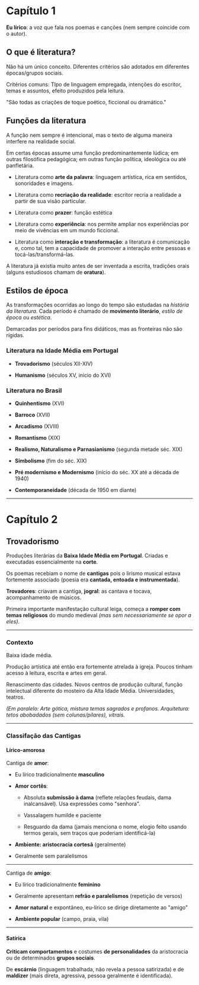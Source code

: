 # Capítulo 1

**Eu lírico**: a voz que fala nos poemas e canções (nem sempre coincide com o autor).

## O que é literatura?

Não há um único conceito. Diferentes critérios são adotados em diferentes épocas/grupos sociais.

Critérios comuns: TIpo de linguagem empregada, intenções do escritor, temas e assuntos, efeito produzidos pela leitura.

"São todas as criações de toque poético, ficcional ou dramático."

## Funções da literatura

A função nem sempre é intencional, mas o texto de alguma maneira interfere na realidade social.

Em certas épocas assume uma função predominantemente lúdica; em outras filosófica pedagógica; em outras função política, ideológica ou até panfletária.

* Literatura como **arte da palavra**: linguagem artística, rica em sentidos, sonoridades e imagens.

* Literatura como **recriação da realidade**: escritor recria a realidade a partir de sua visão particular.

* Literatura como **prazer**: função estética

* Literatura como **experiência**: nos permite ampliar nos experiências por meio de vivências em um mundo ficcional.

* Literatura como **interação e transformação**: a literatura é comunicação e, como tal, tem a capacidade de promover a interação entre pessoas e tocá-las/transformá-las.

A literatura já existia muito antes de ser inventada a escrita, tradições orais (alguns estudiosos chamam de **oratura**).

## Estilos de época

As transformações ocorridas ao longo do tempo são estudadas na *história da literatura*. Cada período é chamado de **movimento literário**, *estilo de época* ou *estética*.

Demarcadas por períodos para fins didáticos, mas as fronteiras não são rígidas.

### Literatura na Idade Média em Portugal

* **Trovadorismo** (séculos XII-XIV)

* **Humanismo** (séculos XV, início do XVI)

### Literatura no Brasil

* **Quinhentismo** (XVI)

* **Barroco** (XVII)

* **Arcadismo** (XVIII)

* **Romantismo** (XIX)

* **Realismo, Naturalismo e Parnasianismo** (segunda metade séc. XIX)

* **Simbolismo** (fim do séc. XIX)

* **Pré modernismo e Modernismo** (início do séc. XX até a década de 1940)

* **Contemporaneidade** (década de 1950 em diante)

---

# Capítulo 2

## Trovadorismo

Produções literárias da **Baixa Idade Média em Portugal**. Criadas e executadas essencialmente na **corte**.

Os poemas recebiam o nome de **cantigas** pois o lirismo musical estava fortemente associado (poesia era **cantada, entoada e instrumentada**).

**Trovadores**: criavam a cantiga, **jogral**: as cantava e tocava, acompanhamento de músicos.

Primeira importante manifestação cultural leiga, começa a **romper com temas religiosos** do mundo medieval *(mas sem necessariamente se opor a eles)*.

---

### Contexto

Baixa idade média.

Produção artística até então era fortemente atrelada à igreja. Poucos tinham acesso à leitura, escrita e artes em geral.

Renascimento das cidades. Novos centros de produção cultural, função intelectual diferente do mosteiro da Alta Idade Média. Universidades, teatros.

*(Em paralelo: Arte gótica, mistura temas sagrados e profanos. Arquitetura: tetos abobadados (sem colunas/pilares), vitrais.*

---

### Classifação das Cantigas

#### Lírico-amorosa

Cantiga de **amor**:

* Eu lírico tradicionalmente **masculino**

* **Amor cortês**:

  * Absoluta **submissão à dama** (reflete relações feudais, dama inalcansável). Usa expressões como "senhora".

  * Vassalagem humilde e paciente

  * Resguardo da dama (jamais menciona o nome, elogio feito usando termos gerais, sem traços que poderiam identificá-la)

* **Ambiente: aristocracia cortesã** (geralmente)

* Geralmente sem paralelismos

---

Cantiga de **amigo**:

* Eu lírico tradicionalmente **feminino**

* Geralmente apresentam **refrão e paralelismos** (repetição de versos)

* **Amor natural** e expontâneo, eu-lírico se dirige diretamente ao "amigo"

* **Ambiente popular** (campo, praia, vila)


---

#### Satírica

**Criticam comportamentos** e costumes **de personalidades** da aristocracia ou de determinados **grupos sociais**.

De **escárnio** (linguagem trabalhada, não revela a pessoa satirizada) e de **maldizer** (mais direta, agressiva, pessoa geralmente é identificada).
